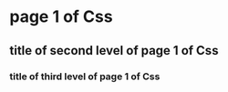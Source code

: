 
# page 1 of Css

## title of second level of page 1 of Css 

### title of third level of page 1 of Css 